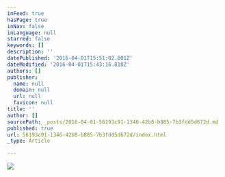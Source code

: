 ```yaml
---
inFeed: true
hasPage: true
inNav: false
inLanguage: null
starred: false
keywords: []
description: ''
datePublished: '2016-04-01T15:51:02.801Z'
dateModified: '2016-04-01T15:43:16.818Z'
authors: []
publisher:
  name: null
  domain: null
  url: null
  favicon: null
title: ''
author: []
sourcePath: _posts/2016-04-01-56193c91-1346-42b8-b885-7b3fdd5d672d.md
published: true
url: 56193c91-1346-42b8-b885-7b3fdd5d672d/index.html
_type: Article

---
```

![](https://the-grid-user-content.s3-us-west-2.amazonaws.com/6c3d15f2-f74b-4610-947c-9aba39c5f904.jpg)